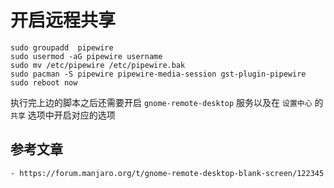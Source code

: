 # 开启远程共享

```shell
sudo groupadd  pipewire
sudo usermod -aG pipewire username
sudo mv /etc/pipewire /etc/pipewire.bak
sudo pacman -S pipewire pipewire-media-session gst-plugin-pipewire
sudo reboot now
```

执行完上边的脚本之后还需要开启 `gnome-remote-desktop` 服务以及在 `设置中心` 的 `共享` 选项中开启对应的选项

## 参考文章

	- https://forum.manjaro.org/t/gnome-remote-desktop-blank-screen/122345